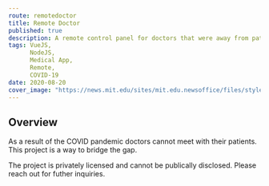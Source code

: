 ```yaml
---
route: remotedoctor
title: Remote Doctor
published: true
description: A remote control panel for doctors that were away from patients a result of the COVID-19 pandemic
tags: VueJS,
      NodeJS,
      Medical App,
      Remote,
      COVID-19
date: 2020-08-20
cover_image: "https://news.mit.edu/sites/mit.edu.newsoffice/files/styles/news_article_image_top_slideshow/public/images/2015/big-data-medicine-model_0.jpg?itok=9gUD6D48"
---
```


## Overview

As a result of the COVID pandemic doctors cannot meet with their patients. This project is a way to bridge the gap.

The project is privately licensed and cannot be publically disclosed. Please reach out for futher inquiries.




